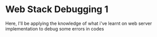 # Web Stack Debugging 1
Here, I'll be applying the knowledge of what i've learnt on web server implementation to debug some errors in codes

